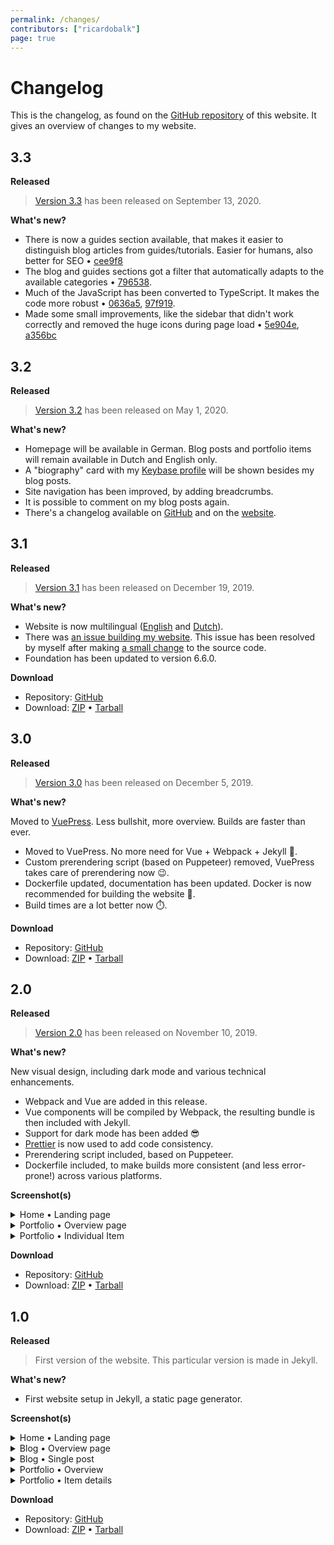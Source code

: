 ```yaml
---
permalink: /changes/
contributors: ["ricardobalk"]
page: true
---
```


# Changelog

This is the changelog, as found on the [GitHub repository](https://github.com/ricardobalk/www/blob/develop/CHANGELOG.md) of this website. It gives an overview of changes to my website.

## 3.3

**<Badge>Released</Badge>**

> [Version 3.3](https://github.com/ricardobalk/www/milestone/3) has been released on September 13, 2020.

**What's new?**

- There is now a guides section available, that makes it easier to distinguish blog articles from guides/tutorials. Easier for humans, also better for SEO &bullet; [cee9f8](https://github.com/ricardobalk/www/commit/8a36b32fad215a4192ccc01a2d2a1ffdaacee9f8)
- The blog and guides sections got a filter that automatically adapts to the available categories &bullet; [796538](https://github.com/ricardobalk/www/commit/dfdb12ef6e2b7b66f0003f5ac743ac189c796538).
- Much of the JavaScript has been converted to TypeScript. It makes the code more robust &bullet; [0636a5](https://github.com/ricardobalk/www/commit/eafe2cf64c61b49380cb244213bab7bc760636a5), [97f919](https://github.com/ricardobalk/www/commit/add5d7a5bc19a26293cbc083be81e43ea897f919).
- Made some small improvements, like the sidebar that didn't work correctly and removed the huge icons during page load &bullet; [5e904e](https://github.com/ricardobalk/www/commit/adb58c6f5013dc233b56aa3778d60869f75e904e), [a356bc](https://github.com/ricardobalk/www/commit/18501fe1bb0e63a1a194e764da49fecc77a356bc)

## 3.2

**<Badge>Released</Badge>**

> [Version 3.2](https://github.com/ricardobalk/www/milestone/2) has been released on May 1, 2020.

**What's new?**

- Homepage will be available in German. Blog posts and portfolio items will remain available in Dutch and English only.
- A "biography" card with my [Keybase profile](https://keybase.io/ricardobalk) will be shown besides my blog posts.
- Site navigation has been improved, by adding breadcrumbs.
- It is possible to comment on my blog posts again.
- There's a changelog available on [GitHub](https://github.com/ricardobalk/www/blob/develop/CHANGELOG.md) and on the [website](https://ricardobalk.nl/changes/).

## 3.1

**<Badge>Released</Badge>**

> [Version 3.1](https://github.com/ricardobalk/www/tree/v3.1.0) has been released on December 19, 2019.

**What's new?**

- Website is now multilingual ([English](https://ricardobalk.nl) and [Dutch](https://ricardobalk.nl/nl)).
- There was [an issue building my website](https://github.com/vuejs/vuepress/issues/2065). This issue has been resolved by myself after making [a small change](https://github.com/ricardobalk/www/commit/94bf85a10f5d6b2fc93dc895e7cabcc523f36fe1) to the source code.
- Foundation has been updated to version 6.6.0.

**Download**

- Repository: [GitHub](https://github.com/ricardobalk/www/tree/v3.1.0)
- Download: [ZIP](https://github.com/ricardobalk/www/archive/v3.1.0.zip) &bullet; [Tarball](https://github.com/ricardobalk/www/archive/v3.1.0.tar.gz)

## 3.0

**<Badge>Released</Badge>**

> [Version 3.0](https://github.com/ricardobalk/www/tree/v3.0.0) has been released on December 5, 2019.

**What's new?**

Moved to [VuePress](https://vuepress.vuejs.org/). Less bullshit, more overview. Builds are faster than ever.

- Moved to VuePress. No more need for Vue + Webpack + Jekyll :spaghetti:.
- Custom prerendering script (based on Puppeteer) removed, VuePress takes care of prerendering now :wink:.
- Dockerfile updated, documentation has been updated. Docker is now recommended for building the website :muscle:.
- Build times are a lot better now :stopwatch:.

**Download**

- Repository: [GitHub](https://github.com/ricardobalk/www/tree/v3.0.0)
- Download: [ZIP](https://github.com/ricardobalk/www/archive/v3.0.0.zip) &bullet; [Tarball](https://github.com/ricardobalk/www/archive/v3.0.0.tar.gz)

## 2.0

**<Badge>Released</Badge>**

> [Version 2.0](https://github.com/ricardobalk/www/tree/v2.0.0) has been released on November 10, 2019.

**What's new?**

New visual design, including dark mode and various technical enhancements.

- Webpack and Vue are added in this release.
- Vue components will be compiled by Webpack, the resulting bundle is then included with Jekyll.
- Support for dark mode has been added :sunglasses:
- [Prettier](https://prettier.io) is now used to add code consistency.
- Prerendering script included, based on Puppeteer.
- Dockerfile included, to make builds more consistent (and less error-prone!) across various platforms.

**Screenshot(s)**

<details>
<summary>Home &bullet; Landing page</summary>
![Screenshot_2020-04-11 Ricardo Balk.png](https://cloud.headwayapp.co/changelogs_images/images/big/000/045/439-1235d2be44e67e9b5691a131966b37d08f437d96.png =51%)
</details>

<details>
<summary>Portfolio &bullet; Overview page</summary>
![Screenshot_2020-04-11 Ricardo Balk.jpg](https://cloud.headwayapp.co/changelogs_images/images/big/000/045/440-8a1dee66d16fb08ee60b67c10060db6ad4fbc5b6.jpg =93%)
</details>

<details>
<summary>Portfolio &bullet; Individual Item</summary>
![Screenshot_2020-04-11 Sound Engineer.png](https://cloud.headwayapp.co/changelogs_images/images/big/000/045/441-f3344b119a5318d434387f2bddd52250fc12f6e2.png =81%)
</details>

**Download**

- Repository: [GitHub](https://github.com/ricardobalk/www/tree/v2.0.0)
- Download: [ZIP](https://github.com/ricardobalk/www/archive/v2.0.0.zip) &bullet; [Tarball](https://github.com/ricardobalk/www/archive/v2.0.0.tar.gz)

## 1.0

**<Badge>Released</Badge>**

> First version of the website. This particular version is made in Jekyll.

**What's new?**

- First website setup in Jekyll, a static page generator.

**Screenshot(s)**

<details>
<summary>Home &bullet; Landing page</summary>
![Home page of ricardobalk.nl](https://ricardobalk.keybase.pub/Documents/Portfolio/InDesign/Linked%20Files/RicardoBalk.nl/v1.0/Home.jpg)
</details>

<details>
<summary>Blog &bullet; Overview page</summary>
![Overview of blog articles on ricardobalk.nl](https://ricardobalk.keybase.pub/Documents/Portfolio/InDesign/Linked%20Files/RicardoBalk.nl/v1.0/Blog/Overview.png)
</details>

<details>
<summary>Blog &bullet; Single post</summary>
![Single blog post on ricardobalk.nl](https://ricardobalk.keybase.pub/Documents/Portfolio/InDesign/Linked%20Files/RicardoBalk.nl/v1.0/Blog/Post.png)
</details>

<details>
<summary>Portfolio &bullet; Overview</summary>
![Portfolio overview on ricardobalk.nl](https://ricardobalk.keybase.pub/Documents/Portfolio/InDesign/Linked%20Files/RicardoBalk.nl/v1.0/Portfolio/Overview.png)
</details>

<details>
<summary>Portfolio &bullet; Item details</summary>
![Single portfolio item on ricardobalk.nl](https://ricardobalk.keybase.pub//Documents/Portfolio/InDesign/Linked%20Files/RicardoBalk.nl/v1.0/Portfolio/Item.png)
</details>

**Download**

- Repository: [GitHub](https://github.com/ricardobalk/www/tree/v1.0)
- Download: [ZIP](https://github.com/ricardobalk/www/archive/v1.0.zip) &bullet; [Tarball](https://github.com/ricardobalk/www/archive/v1.0.tar.gz)
